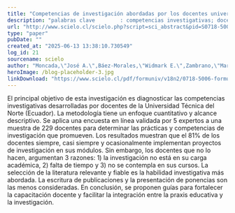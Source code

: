 ```yaml
---
title: "Competencias de investigación abordadas por los docentes universitarios: caso Universidad Técnica del Norte (Ecuador)"
description: "palabras clave 		: competencias investigativas; docente investigador; evaluación de competencias; proyectos de investigación; educación universitaria."
url: "http://www.scielo.cl/scielo.php?script=sci_abstract&pid=S0718-50062025000200095&lng=es&nrm=iso&tlng=es"
type: "paper"
pubDate: ""
created_at: "2025-06-13 13:38:10.730549"
log_id: 21
sourcename: scielo
author: "Moncada,\"José A.\",Báez-Morales,\"Widmark E.\",Zambrano,\"María B.\",Álvarez,\"Silvio R.\""
heroImage: /blog-placeholder-3.jpg
linkDownload: "https://www.scielo.cl/pdf/formuniv/v18n2/0718-5006-formuniv-18-02-95.pdf"
---
```


El principal objetivo de esta investigación es diagnosticar las competencias investigativas desarrolladas por docentes de la Universidad Técnica del Norte (Ecuador). La metodología tiene un enfoque cuantitativo y alcance descriptivo. Se aplica una encuesta en línea validada por 5 expertos a una muestra de 229 docentes para determinar las prácticas y competencias de investigación que promueven. Los resultados muestran que el 81% de los docentes siempre, casi siempre y ocasionalmente implementan proyectos de investigación en sus módulos. Sin embargo, los docentes que no lo hacen, argumentan 3 razones: 1) la investigación no está en su carga académica, 2) falta de tiempo y 3) no se contempla en sus cursos. La selección de la literatura relevante y fiable es la habilidad investigativa más abordada. La escritura de publicaciones y la presentación de ponencias son las menos consideradas. En conclusión, se proponen guías para fortalecer la capacitación docente y facilitar la integración entre la praxis educativa y la investigación.
